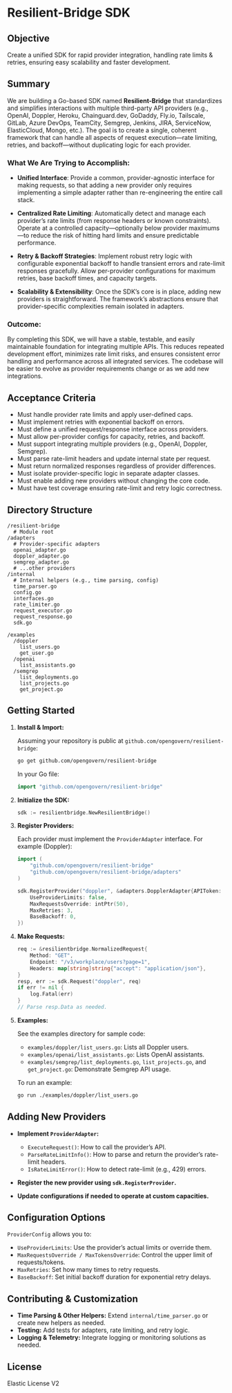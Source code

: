# Resilient-Bridge SDK

## Objective

Create a unified SDK for rapid provider integration, handling rate limits & retries, ensuring easy scalability and faster development.

## Summary

We are building a Go-based SDK named **Resilient-Bridge** that standardizes and simplifies interactions with multiple third-party API providers (e.g., OpenAI, Doppler, Heroku, Chainguard.dev, GoDaddy, Fly.io, Tailscale, GitLab, Azure DevOps, TeamCity, Semgrep, Jenkins, JIRA, ServiceNow, ElasticCloud, Mongo, etc.). The goal is to create a single, coherent framework that can handle all aspects of request execution—rate limiting, retries, and backoff—without duplicating logic for each provider.

### What We Are Trying to Accomplish:

- **Unified Interface**: Provide a common, provider-agnostic interface for making requests, so that adding a new provider only requires implementing a simple adapter rather than re-engineering the entire call stack.
  
- **Centralized Rate Limiting**: Automatically detect and manage each provider’s rate limits (from response headers or known constraints). Operate at a controlled capacity—optionally below provider maximums—to reduce the risk of hitting hard limits and ensure predictable performance.

- **Retry & Backoff Strategies**: Implement robust retry logic with configurable exponential backoff to handle transient errors and rate-limit responses gracefully. Allow per-provider configurations for maximum retries, base backoff times, and capacity targets.
  
- **Scalability & Extensibility**: Once the SDK’s core is in place, adding new providers is straightforward. The framework’s abstractions ensure that provider-specific complexities remain isolated in adapters.

### Outcome:

By completing this SDK, we will have a stable, testable, and easily maintainable foundation for integrating multiple APIs. This reduces repeated development effort, minimizes rate limit risks, and ensures consistent error handling and performance across all integrated services. The codebase will be easier to evolve as provider requirements change or as we add new integrations.

## Acceptance Criteria

- Must handle provider rate limits and apply user-defined caps.
- Must implement retries with exponential backoff on errors.
- Must define a unified request/response interface across providers.
- Must allow per-provider configs for capacity, retries, and backoff.
- Must support integrating multiple providers (e.g., OpenAI, Doppler, Semgrep).
- Must parse rate-limit headers and update internal state per request.
- Must return normalized responses regardless of provider differences.
- Must isolate provider-specific logic in separate adapter classes.
- Must enable adding new providers without changing the core code.
- Must have test coverage ensuring rate-limit and retry logic correctness.

## Directory Structure

```
/resilient-bridge
  # Module root
/adapters
  # Provider-specific adapters
  openai_adapter.go
  doppler_adapter.go
  semgrep_adapter.go
  # ...other providers
/internal
  # Internal helpers (e.g., time parsing, config)
  time_parser.go
  config.go
  interfaces.go
  rate_limiter.go
  request_executor.go
  request_response.go
  sdk.go

/examples
  /doppler
    list_users.go
    get_user.go
  /openai
    list_assistants.go
  /semgrep
    list_deployments.go
    list_projects.go
    get_project.go
```

## Getting Started

1. **Install & Import:**

   Assuming your repository is public at `github.com/opengovern/resilient-bridge`:

   ```bash
   go get github.com/opengovern/resilient-bridge
   ```

   In your Go file:

   ```go
   import "github.com/opengovern/resilient-bridge"
   ```

2. **Initialize the SDK:**

   ```go
   sdk := resilientbridge.NewResilientBridge()
   ```

3. **Register Providers:**

   Each provider must implement the `ProviderAdapter` interface. For example (Doppler):

   ```go
   import (
       "github.com/opengovern/resilient-bridge"
       "github.com/opengovern/resilient-bridge/adapters"
   )

   sdk.RegisterProvider("doppler", &adapters.DopplerAdapter{APIToken: "YOUR_TOKEN"}, &resilientbridge.ProviderConfig{
       UseProviderLimits: false,
       MaxRequestsOverride: intPtr(50),
       MaxRetries: 3,
       BaseBackoff: 0,
   })
   ```

4. **Make Requests:**

   ```go
   req := &resilientbridge.NormalizedRequest{
       Method: "GET",
       Endpoint: "/v3/workplace/users?page=1",
       Headers: map[string]string{"accept": "application/json"},
   }
   resp, err := sdk.Request("doppler", req)
   if err != nil {
       log.Fatal(err)
   }
   // Parse resp.Data as needed.
   ```

5. **Examples:**

   See the examples directory for sample code:

   - `examples/doppler/list_users.go`: Lists all Doppler users.
   - `examples/openai/list_assistants.go`: Lists OpenAI assistants.
   - `examples/semgrep/list_deployments.go`, `list_projects.go`, and `get_project.go`: Demonstrate Semgrep API usage.

   To run an example:

   ```bash
   go run ./examples/doppler/list_users.go
   ```

## Adding New Providers

- **Implement `ProviderAdapter`:**
  - `ExecuteRequest()`: How to call the provider’s API.
  - `ParseRateLimitInfo()`: How to parse and return the provider’s rate-limit headers.
  - `IsRateLimitError()`: How to detect rate-limit (e.g., 429) errors.

- **Register the new provider using `sdk.RegisterProvider`.**

- **Update configurations if needed to operate at custom capacities.**

## Configuration Options

`ProviderConfig` allows you to:

- `UseProviderLimits`: Use the provider’s actual limits or override them.
- `MaxRequestsOverride / MaxTokensOverride`: Control the upper limit of requests/tokens.
- `MaxRetries`: Set how many times to retry requests.
- `BaseBackoff`: Set initial backoff duration for exponential retry delays.

## Contributing & Customization

- **Time Parsing & Other Helpers:** Extend `internal/time_parser.go` or create new helpers as needed.
- **Testing:** Add tests for adapters, rate limiting, and retry logic.
- **Logging & Telemetry:** Integrate logging or monitoring solutions as needed.

## License

Elastic License V2
